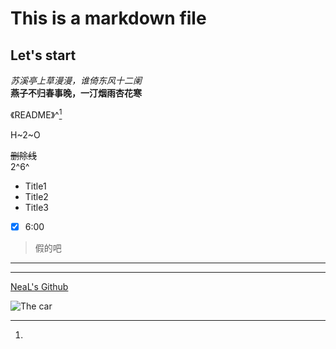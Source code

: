 # This is a markdown file

## Let's start

*苏溪亭上草漫漫，谁倚东风十二阑*\
**燕子不归春事晚，一汀烟雨杏花寒**

《README》^[^1]
[^1]:

H~2~O

~~删除线~~\
2^6^

- Title1
- Title2
- Title3

-[x] 6:00

>假的吧 

------
******
[NeaL's Github](https://www.github.com/NeeeeeeaL)


![The car](http://pic17.nipic.com/20111031/8166867_002049106165_2.jpg)

